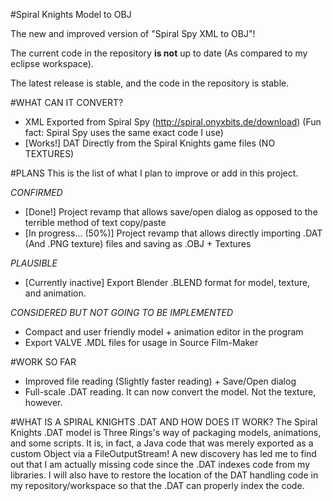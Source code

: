 #Spiral Knights Model to OBJ

The new and improved version of "Spiral Spy XML to OBJ"!

The current code in the repository **is not** up to date (As compared to my eclipse workspace).

The latest release is stable, and the code in the repository is stable.

#WHAT CAN IT CONVERT?
 - XML Exported from Spiral Spy (http://spiral.onyxbits.de/download) (Fun fact: Spiral Spy uses the same exact code I use)
 - [Works!] DAT Directly from the Spiral Knights game files (NO TEXTURES)

#PLANS
This is the list of what I plan to improve or add in this project.

*CONFIRMED*
 - [Done!] Project revamp that allows save/open dialog as opposed to the terrible method of text copy/paste 
 - [In progress... (50%)] Project revamp that allows directly importing .DAT (And .PNG texture) files and saving as .OBJ + Textures

*PLAUSIBLE*
 - [Currently inactive] Export Blender .BLEND format for model, texture, and animation.

*CONSIDERED BUT NOT GOING TO BE IMPLEMENTED*
 - Compact and user friendly model + animation editor in the program
 - Export VALVE .MDL files for usage in Source Film-Maker

#WORK SO FAR
 - Improved file reading (Slightly faster reading) + Save/Open dialog
 - Full-scale .DAT reading. It can now convert the model. Not the texture, however.

#WHAT IS A SPIRAL KNIGHTS .DAT AND HOW DOES IT WORK?
 The Spiral Knights .DAT model is Three Rings's way of packaging models, animations, and some scripts. It is, in fact, a Java code that was merely exported as a custom Object via a FileOutputStream! A new discovery has led me to find out that I am actually missing code since the .DAT indexes code from my libraries. I will also have to restore the location of the DAT handling code in my repository/workspace so that the .DAT can properly index the code.
